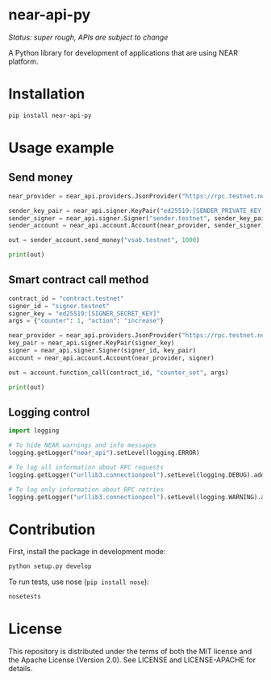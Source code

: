 # near-api-py

*Status: super rough, APIs are subject to change*

A Python library for development of applications that are using NEAR platform.

# Installation

```bash
pip install near-api-py
```

# Usage example

## Send money

```python
near_provider = near_api.providers.JsonProvider("https://rpc.testnet.near.org")

sender_key_pair = near_api.signer.KeyPair("ed25519:[SENDER_PRIVATE_KEY]")
sender_signer = near_api.signer.Signer("sender.testnet", sender_key_pair)
sender_account = near_api.account.Account(near_provider, sender_signer)

out = sender_account.send_money("vsab.testnet", 1000)

print(out)
```


## Smart contract call method

```python
contract_id = "contract.testnet"
signer_id = "signer.testnet"
signer_key = "ed25519:[SIGNER_SECRET_KEY]"
args = {"counter": 1, "action": "increase"}

near_provider = near_api.providers.JsonProvider("https://rpc.testnet.near.org")
key_pair = near_api.signer.KeyPair(signer_key)
signer = near_api.signer.Signer(signer_id, key_pair)
account = near_api.account.Account(near_provider, signer)

out = account.function_call(contract_id, "counter_set", args)

print(out)
```

## Logging control

```python
import logging

# To hide NEAR warnings and info messages
logging.getLogger("near_api").setLevel(logging.ERROR)

# To log all information about RPC requests
logging.getLogger("urllib3.connectionpool").setLevel(logging.DEBUG).addHandler(handler)

# To log only information about RPC retries
logging.getLogger("urllib3.connectionpool").setLevel(logging.WARNING).addHandler(handler)
```

# Contribution

First, install the package in development mode:
```bash
python setup.py develop
```

To run tests, use nose (`pip install nose`):
```bash
nosetests
```

# License

This repository is distributed under the terms of both the MIT license and the Apache License (Version 2.0). See LICENSE and LICENSE-APACHE for details.
